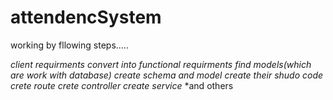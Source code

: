 # attendencSystem
working by fllowing steps.....

*client requirments convert into functional requirments
*find models(which are work with database)
*create schema and model 
*create their shudo code
*crete route***
*crete controller**
*create service**
*and others

